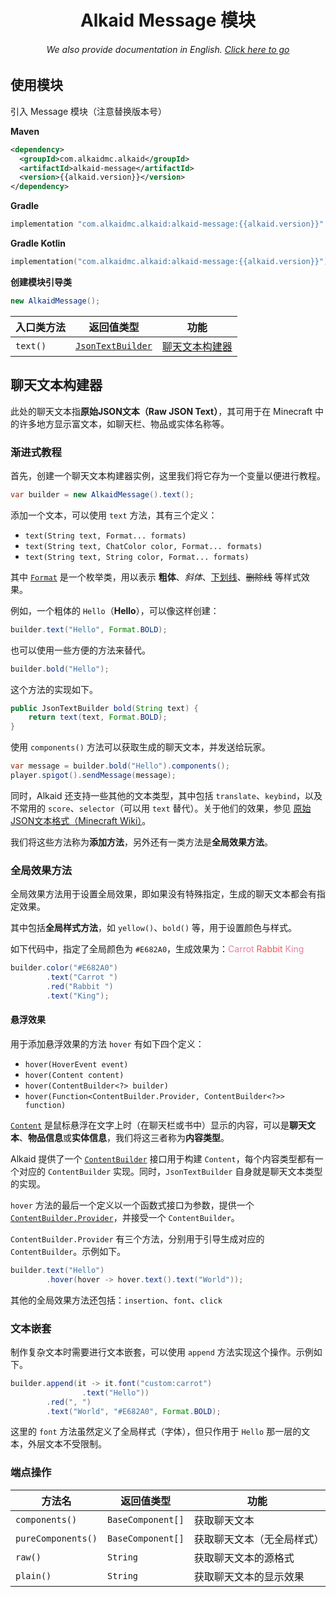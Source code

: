 <h1 align="center">Alkaid Message 模块</h1>
<h6 align="center">We also provide documentation in English. <a href="../#/">Click here to go</a></h6>

## 使用模块

引入 Message 模块（注意替换版本号）

**Maven**

```xml
<dependency>
  <groupId>com.alkaidmc.alkaid</groupId>
  <artifactId>alkaid-message</artifactId>
  <version>{{alkaid.version}}</version>
</dependency>
```

**Gradle**

```groovy
implementation "com.alkaidmc.alkaid:alkaid-message:{{alkaid.version}}"
```

**Gradle Kotlin**

```kotlin
implementation("com.alkaidmc.alkaid:alkaid-message:{{alkaid.version}}")
```

**创建模块引导类**

```java
new AlkaidMessage();
```

| 入口类方法 | 返回值类型            | 功能                         |
| -------- | ------------------- | ---------------------------- |
| `text()` | [`JsonTextBuilder`] | [聊天文本构建器](#聊天文本构建器) |


## 聊天文本构建器

此处的聊天文本指**原始JSON文本（Raw JSON Text）**，其可用于在 Minecraft 中的许多地方显示富文本，如聊天栏、物品或实体名称等。

### 渐进式教程

首先，创建一个聊天文本构建器实例，这里我们将它存为一个变量以便进行教程。

```java
var builder = new AlkaidMessage().text();
```

添加一个文本，可以使用 `text` 方法，其有三个定义：

* `text(String text, Format... formats)`
* `text(String text, ChatColor color, Format... formats)`
* `text(String text, String color, Format... formats)`

其中 [`Format`][] 是一个枚举类，用以表示 **粗体**、*斜体*、<span style="text-decoration: underline;">下划线</span>、<span style="text-decoration: line-through">删除线</span> 等样式效果。

例如，一个粗体的 `Hello`（**Hello**），可以像这样创建：

```java
builder.text("Hello", Format.BOLD);
```

也可以使用一些方便的方法来替代。

```java
builder.bold("Hello");
```

这个方法的实现如下。

```java
public JsonTextBuilder bold(String text) {
    return text(text, Format.BOLD);
}
```

使用 `components()` 方法可以获取生成的聊天文本，并发送给玩家。

```java
var message = builder.bold("Hello").components();
player.spigot().sendMessage(message);
```

同时，Alkaid 还支持一些其他的文本类型，其中包括 `translate`、`keybind`，以及不常用的 `score`、`selector`（可以用 `text` 替代）。关于他们的效果，参见 [原始JSON文本格式（Minecraft Wiki）](https://minecraft.fandom.com/zh/wiki/%E5%8E%9F%E5%A7%8BJSON%E6%96%87%E6%9C%AC%E6%A0%BC%E5%BC%8F)。

我们将这些方法称为**添加方法**，另外还有一类方法是**全局效果方法**。

### 全局效果方法

全局效果方法用于设置全局效果，即如果没有特殊指定，生成的聊天文本都会有指定效果。

其中包括**全局样式方法**，如 `yellow()`、`bold()` 等，用于设置颜色与样式。

<style>
  .carrot > code {
    transition: color .5s;
  }

  .carrot > code:hover {
    color: #E682A0;
  }
</style>

如下代码中，指定了全局颜色为 <span class="carrot">`#E682A0`</span>，生成效果为：<span style="color: #E682A0;">Carrot</span> <span style="color: #FF5555;">Rabbit</span> <span style="color: #E682A0;">King</span>

```java
builder.color("#E682A0")
        .text("Carrot ")
        .red("Rabbit ")
        .text("King");
```

#### 悬浮效果

用于添加悬浮效果的方法 `hover` 有如下四个定义：

* `hover(HoverEvent event)`
* `hover(Content content)`
* `hover(ContentBuilder<?> builder)`
* `hover(Function<ContentBuilder.Provider, ContentBuilder<?>> function)`

[`Content`] 是鼠标悬浮在文字上时（在聊天栏或书中）显示的内容，可以是**聊天文本**、**物品信息**或**实体信息**，我们将这三者称为**内容类型**。

Alkaid 提供了一个 [`ContentBuilder`] 接口用于构建 `Content`，每个内容类型都有一个对应的 `ContentBuilder` 实现。同时，`JsonTextBuilder` 自身就是聊天文本类型的实现。

`hover` 方法的最后一个定义以一个函数式接口为参数，提供一个 [`ContentBuilder.Provider`]，并接受一个 `ContentBuilder`。

`ContentBuilder.Provider` 有三个方法，分别用于引导生成对应的 `ContentBuilder`。示例如下。

```java
builder.text("Hello")
        .hover(hover -> hover.text().text("World"));
```

其他的全局效果方法还包括：`insertion`、`font`、`click`

### 文本嵌套

制作复杂文本时需要进行文本嵌套，可以使用 `append` 方法实现这个操作。示例如下。

```java
builder.append(it -> it.font("custom:carrot")
                .text("Hello"))
        .red(", ")
        .text("World", "#E682A0", Format.BOLD);
```

这里的 `font` 方法虽然定义了全局样式（字体），但只作用于 `Hello` 那一层的文本，外层文本不受限制。

### 端点操作

| 方法名              | 返回值类型          | 功能                  |
| ------------------ | ----------------- | -------------------- |
| `components()`     | `BaseComponent[]` | 获取聊天文本           |
| `pureComponents()` | `BaseComponent[]` | 获取聊天文本（无全局样式）|
| `raw()`            | `String`          | 获取聊天文本的源格式   |
| `plain()`          | `String`          | 获取聊天文本的显示效果   |

[`JsonTextBuilder`]: https://github.com/AlkaidMC/alkaid/blob/main/alkaid-message/src/main/java/com/alkaidmc/alkaid/message/text/JsonTextBuilder.java
[`Format`]: https://github.com/AlkaidMC/alkaid/blob/main/alkaid-message/src/main/java/com/alkaidmc/alkaid/message/text/Format.
[`Content`]: https://ci.md-5.net/job/BungeeCord/ws/chat/target/apidocs/net/md_5/bungee/api/chat/hover/content/Content.html
[`ContentBuilder`]: https://github.com/AlkaidMC/alkaid/blob/main/alkaid-message/src/main/java/com/alkaidmc/alkaid/message/text/hover/ContentBuilder.java
[`ContentBuilder.Provider`]: https://github.com/AlkaidMC/alkaid/blob/main/alkaid-message/src/main/java/com/alkaidmc/alkaid/message/text/hover/ContentBuilder.java#L32
